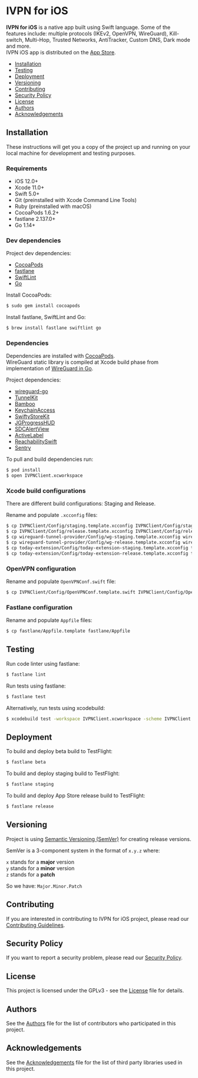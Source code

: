 # IVPN for iOS

**IVPN for iOS** is a native app built using Swift language. Some of the features include: multiple protocols (IKEv2, OpenVPN, WireGuard), Kill-switch, Multi-Hop, Trusted Networks, AntiTracker, Custom DNS, Dark mode and more.  
IVPN iOS app is distributed on the [App Store](https://apps.apple.com/us/app/ivpn-serious-privacy-protection/id1193122683?mt=8).  

* [Installation](#installation)
* [Testing](#testing)
* [Deployment](#deployment)
* [Versioning](#versioning)
* [Contributing](#contributing)
* [Security Policy](#security)
* [License](#license)
* [Authors](#Authors)
* [Acknowledgements](#acknowledgements)

<a name="installation"></a>
## Installation

These instructions will get you a copy of the project up and running on your local machine for development and testing purposes.

### Requirements

- iOS 12.0+
- Xcode 11.0+
- Swift 5.0+
- Git (preinstalled with Xcode Command Line Tools)
- Ruby (preinstalled with macOS)
- CocoaPods 1.6.2+
- fastlane 2.137.0+
- Go 1.14+

### Dev dependencies

Project dev dependencies:  

* [CocoaPods](https://cocoapods.org)  
* [fastlane](https://fastlane.tools)  
* [SwiftLint](https://github.com/realm/SwiftLint)  
* [Go](https://golang.org)  

Install CocoaPods:  

```sh
$ sudo gem install cocoapods
```

Install fastlane, SwiftLint and Go:  

```sh
$ brew install fastlane swiftlint go
```

### Dependencies

Dependencies are installed with [CocoaPods](https://cocoapods.org).  
WireGuard static library is compiled at Xcode build phase from implementation of [WireGuard in Go](https://git.zx2c4.com/wireguard-go/).

Project dependencies:  

* [wireguard-go](https://git.zx2c4.com/wireguard-go/)  
* [TunnelKit](https://github.com/passepartoutvpn/tunnelkit)  
* [Bamboo](https://github.com/wordlessj/Bamboo)  
* [KeychainAccess](https://github.com/kishikawakatsumi/KeychainAccess)  
* [SwiftyStoreKit](https://github.com/bizz84/SwiftyStoreKit)  
* [JGProgressHUD](https://github.com/JonasGessner/JGProgressHUD)  
* [SDCAlertView](https://github.com/sberrevoets/SDCAlertView)  
* [ActiveLabel](https://github.com/optonaut/ActiveLabel.swift)  
* [ReachabilitySwift](https://github.com/ashleymills/Reachability.swift)  
* [Sentry](https://github.com/getsentry/sentry-cocoa)  

To pull and build dependencies run:  

```sh
$ pod install  
$ open IVPNClient.xcworkspace  
```

### Xcode build configurations

There are different build configurations: Staging and Release. 

Rename and populate `.xcconfig` files: 

```sh
$ cp IVPNClient/Config/staging.template.xcconfig IVPNClient/Config/staging.xcconfig  
$ cp IVPNClient/Config/release.template.xcconfig IVPNClient/Config/release.xcconfig  
$ cp wireguard-tunnel-provider/Config/wg-staging.template.xcconfig wireguard-tunnel-provider/Config/wg-staging.xcconfig   
$ cp wireguard-tunnel-provider/Config/wg-release.template.xcconfig wireguard-tunnel-provider/Config/wg-release.xcconfig  
$ cp today-extension/Config/today-extension-staging.template.xcconfig today-extension/Config/today-extension-staging.xcconfig  
$ cp today-extension/Config/today-extension-release.template.xcconfig today-extension/Config/today-extension-release.xcconfig   
```

### OpenVPN configuration

Rename and populate `OpenVPNConf.swift` file: 

```sh
$ cp IVPNClient/Config/OpenVPNConf.template.swift IVPNClient/Config/OpenVPNConf.swift
```

### Fastlane configuration

Rename and populate `Appfile` files: 

```sh
$ cp fastlane/Appfile.template fastlane/Appfile
```

<a name="testing"></a>
## Testing

Run code linter using fastlane:  

```sh
$ fastlane lint
```

Run tests using fastlane:  

```sh
$ fastlane test
```

Alternatively, run tests using xcodebuild:  

```sh
$ xcodebuild test -workspace IVPNClient.xcworkspace -scheme IVPNClient -destination 'platform=iOS Simulator,name=iPhone 11 Pro'
```

<a name="deployment"></a>
## Deployment

To build and deploy beta build to TestFlight:  

```sh
$ fastlane beta
```

To build and deploy staging build to TestFlight:  

```sh
$ fastlane staging
```

To build and deploy App Store release build to TestFlight:  

```sh
$ fastlane release
```

<a name="versioning"></a>
## Versioning

Project is using [Semantic Versioning (SemVer)](https://semver.org) for creating release versions.

SemVer is a 3-component system in the format of `x.y.z` where:

`x` stands for a **major** version  
`y` stands for a **minor** version  
`z` stands for a **patch**

So we have: `Major.Minor.Patch` 

<a name="contributing"></a>
## Contributing

If you are interested in contributing to IVPN for iOS project, please read our [Contributing Guidelines](/.github/CONTRIBUTING.md).

<a name="security"></a>
## Security Policy

If you want to report a security problem, please read our [Security Policy](/.github/SECURITY.md).

<a name="license"></a>
## License

This project is licensed under the GPLv3 - see the [License](/LICENSE.md) file for details.

<a name="authors"></a>
## Authors

See the [Authors](/AUTHORS) file for the list of contributors who participated in this project.

<a name="acknowledgements"></a>
## Acknowledgements

See the [Acknowledgements](/ACKNOWLEDGEMENTS.md) file for the list of third party libraries used in this project.